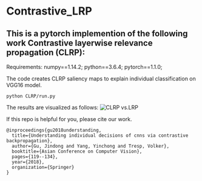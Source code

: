 # Contrastive_LRP

## This is a pytorch implemention of the following work Contrastive layerwise relevance propagation (CLRP):
Requirements: numpy==1.14.2; python==3.6.4; pytorch==1.1.0;

The code creates CLRP saliency maps to explain individual classification on VGG16 model.
```
python CLRP/run.py
```
The results are visualized as follows:
![CLRP vs.LRP](CLRP.jpg)


If this repo is helpful for you, please cite our work.
```
@inproceedings{gu2018understanding,
  title={Understanding individual decisions of cnns via contrastive backpropagation},
  author={Gu, Jindong and Yang, Yinchong and Tresp, Volker},
  booktitle={Asian Conference on Computer Vision},
  pages={119--134},
  year={2018},
  organization={Springer}
}
```
